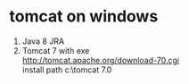 # tomcat on windows
1. Java 8 JRA 
2. Tomcat 7 with exe  
  http://tomcat.apache.org/download-70.cgi  
  install path c:\tomcat 7.0
